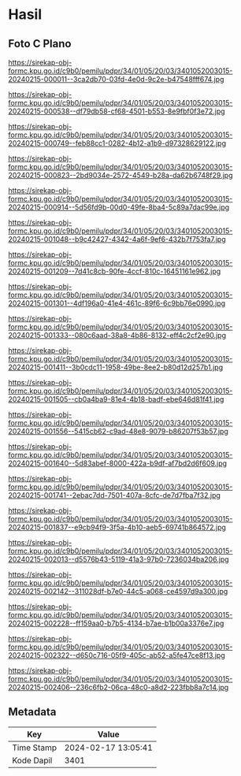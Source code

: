 # Hasil

## Foto C Plano

https://sirekap-obj-formc.kpu.go.id/c9b0/pemilu/pdpr/34/01/05/20/03/3401052003015-20240215-000011--3ca2db70-03fd-4e0d-9c2e-b47548fff674.jpg

https://sirekap-obj-formc.kpu.go.id/c9b0/pemilu/pdpr/34/01/05/20/03/3401052003015-20240215-000538--df79db58-cf68-4501-b553-8e9fbf0f3e72.jpg

https://sirekap-obj-formc.kpu.go.id/c9b0/pemilu/pdpr/34/01/05/20/03/3401052003015-20240215-000749--feb88cc1-0282-4b12-a1b9-d97328629122.jpg

https://sirekap-obj-formc.kpu.go.id/c9b0/pemilu/pdpr/34/01/05/20/03/3401052003015-20240215-000823--2bd9034e-2572-4549-b28a-da62b6748f29.jpg

https://sirekap-obj-formc.kpu.go.id/c9b0/pemilu/pdpr/34/01/05/20/03/3401052003015-20240215-000914--5d56fd9b-00d0-49fe-8ba4-5c89a7dac99e.jpg

https://sirekap-obj-formc.kpu.go.id/c9b0/pemilu/pdpr/34/01/05/20/03/3401052003015-20240215-001048--b9c42427-4342-4a6f-9ef6-432b7f753fa7.jpg

https://sirekap-obj-formc.kpu.go.id/c9b0/pemilu/pdpr/34/01/05/20/03/3401052003015-20240215-001209--7d41c8cb-90fe-4ccf-810c-16451161e962.jpg

https://sirekap-obj-formc.kpu.go.id/c9b0/pemilu/pdpr/34/01/05/20/03/3401052003015-20240215-001301--4df196a0-41e4-461c-89f6-6c9bb76e0990.jpg

https://sirekap-obj-formc.kpu.go.id/c9b0/pemilu/pdpr/34/01/05/20/03/3401052003015-20240215-001333--080c6aad-38a8-4b86-8132-eff4c2cf2e90.jpg

https://sirekap-obj-formc.kpu.go.id/c9b0/pemilu/pdpr/34/01/05/20/03/3401052003015-20240215-001411--3b0cdc11-1958-49be-8ee2-b80d12d257b1.jpg

https://sirekap-obj-formc.kpu.go.id/c9b0/pemilu/pdpr/34/01/05/20/03/3401052003015-20240215-001505--cb0a4ba9-81e4-4b18-badf-ebe646d81f41.jpg

https://sirekap-obj-formc.kpu.go.id/c9b0/pemilu/pdpr/34/01/05/20/03/3401052003015-20240215-001556--5415cb62-c9ad-48e8-9079-b86207f53b57.jpg

https://sirekap-obj-formc.kpu.go.id/c9b0/pemilu/pdpr/34/01/05/20/03/3401052003015-20240215-001640--5d83abef-8000-422a-b9df-af7bd2d6f609.jpg

https://sirekap-obj-formc.kpu.go.id/c9b0/pemilu/pdpr/34/01/05/20/03/3401052003015-20240215-001741--2ebac7dd-7501-407a-8cfc-de7d7fba7f32.jpg

https://sirekap-obj-formc.kpu.go.id/c9b0/pemilu/pdpr/34/01/05/20/03/3401052003015-20240215-001837--e9cb94f9-3f5a-4b10-aeb5-69741b864572.jpg

https://sirekap-obj-formc.kpu.go.id/c9b0/pemilu/pdpr/34/01/05/20/03/3401052003015-20240215-002013--d5576b43-5119-41a3-97b0-7236034ba206.jpg

https://sirekap-obj-formc.kpu.go.id/c9b0/pemilu/pdpr/34/01/05/20/03/3401052003015-20240215-002142--311028df-b7e0-44c5-a068-ce4597d9a300.jpg

https://sirekap-obj-formc.kpu.go.id/c9b0/pemilu/pdpr/34/01/05/20/03/3401052003015-20240215-002228--ff159aa0-b7b5-4134-b7ae-b1b00a3376e7.jpg

https://sirekap-obj-formc.kpu.go.id/c9b0/pemilu/pdpr/34/01/05/20/03/3401052003015-20240215-002322--d650c716-05f9-405c-ab52-a5fe47ce8f13.jpg

https://sirekap-obj-formc.kpu.go.id/c9b0/pemilu/pdpr/34/01/05/20/03/3401052003015-20240215-002406--236c6fb2-06ca-48c0-a8d2-223fbb8a7c14.jpg


## Metadata

| Key        | Value               |
| ---------- | ------------------- |
| Time Stamp | 2024-02-17 13:05:41 |
| Kode Dapil | 3401                |



